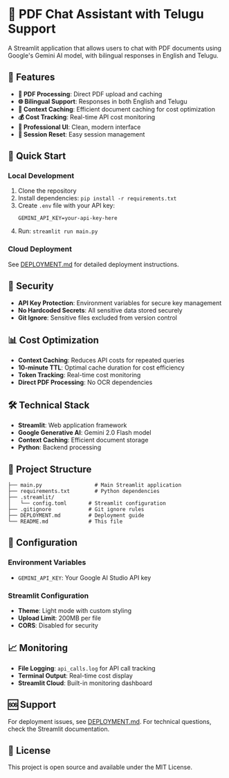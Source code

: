 # 💬 PDF Chat Assistant with Telugu Support

A Streamlit application that allows users to chat with PDF documents using Google's Gemini AI model, with bilingual responses in English and Telugu.

## 🌟 Features

- **📄 PDF Processing**: Direct PDF upload and caching
- **🌐 Bilingual Support**: Responses in both English and Telugu
- **💾 Context Caching**: Efficient document caching for cost optimization
- **💰 Cost Tracking**: Real-time API cost monitoring
- **🎨 Professional UI**: Clean, modern interface
- **🔄 Session Reset**: Easy session management

## 🚀 Quick Start

### Local Development
1. Clone the repository
2. Install dependencies: `pip install -r requirements.txt`
3. Create `.env` file with your API key:
   ```
   GEMINI_API_KEY=your-api-key-here
   ```
4. Run: `streamlit run main.py`

### Cloud Deployment
See [DEPLOYMENT.md](DEPLOYMENT.md) for detailed deployment instructions.

## 🔐 Security

- **API Key Protection**: Environment variables for secure key management
- **No Hardcoded Secrets**: All sensitive data stored securely
- **Git Ignore**: Sensitive files excluded from version control

## 📊 Cost Optimization

- **Context Caching**: Reduces API costs for repeated queries
- **10-minute TTL**: Optimal cache duration for cost efficiency
- **Token Tracking**: Real-time cost monitoring
- **Direct PDF Processing**: No OCR dependencies

## 🛠️ Technical Stack

- **Streamlit**: Web application framework
- **Google Generative AI**: Gemini 2.0 Flash model
- **Context Caching**: Efficient document storage
- **Python**: Backend processing

## 📁 Project Structure

```
├── main.py                 # Main Streamlit application
├── requirements.txt        # Python dependencies
├── .streamlit/
│   └── config.toml       # Streamlit configuration
├── .gitignore            # Git ignore rules
├── DEPLOYMENT.md         # Deployment guide
└── README.md             # This file
```

## 🔧 Configuration

### Environment Variables
- `GEMINI_API_KEY`: Your Google AI Studio API key

### Streamlit Configuration
- **Theme**: Light mode with custom styling
- **Upload Limit**: 200MB per file
- **CORS**: Disabled for security

## 📈 Monitoring

- **File Logging**: `api_calls.log` for API call tracking
- **Terminal Output**: Real-time cost display
- **Streamlit Cloud**: Built-in monitoring dashboard

## 🆘 Support

For deployment issues, see [DEPLOYMENT.md](DEPLOYMENT.md).
For technical questions, check the Streamlit documentation.

## 📄 License

This project is open source and available under the MIT License. 